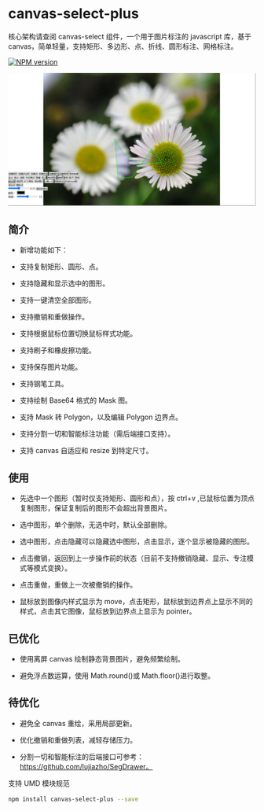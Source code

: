 # canvas-select-plus

核心架构请查阅 canvas-select 组件，一个用于图片标注的 javascript 库，基于 canvas，简单轻量，支持矩形、多边形、点、折线、圆形标注、网格标注。

[![NPM version](https://img.shields.io/npm/v/canvas-select-plus.svg?style=flat)](https://npmjs.org/package/canvas-select-plus)

![图例](https://github.com/DongMenKant/canvas-select-plus/blob/main/index.png)

## 简介

- 新增功能如下：

- 支持复制矩形、圆形、点。

- 支持隐藏和显示选中的图形。

- 支持一键清空全部图形。

- 支持撤销和重做操作。

- 支持根据鼠标位置切换鼠标样式功能。

- 支持刷子和橡皮擦功能。

- 支持保存图片功能。

- 支持钢笔工具。

- 支持绘制 Base64 格式的 Mask 图。

- 支持 Mask 转 Polygon，以及编辑 Polygon 边界点。

- 支持分割一切和智能标注功能（需后端接口支持）。

- 支持 canvas 自适应和 resize 到特定尺寸。

## 使用

- 先选中一个图形（暂时仅支持矩形、圆形和点），按 ctrl+v ,已鼠标位置为顶点复制图形，保证复制后的图形不会超出背景图片。

- 选中图形，单个删除，无选中时，默认全部删除。

- 选中图形，点击隐藏可以隐藏选中图形，点击显示，逐个显示被隐藏的图形。

- 点击撤销，返回到上一步操作前的状态（目前不支持撤销隐藏、显示、专注模式等模式变换）。

- 点击重做，重做上一次被撤销的操作。

- 鼠标放到图像内样式显示为 move，点击矩形，鼠标放到边界点上显示不同的样式，点击其它图像，鼠标放到边界点上显示为 pointer。

## 已优化

- 使用离屏 canvas 绘制静态背景图片，避免频繁绘制。

- 避免浮点数运算，使用 Math.round()或 Math.floor()进行取整。

## 待优化

- 避免全 canvas 重绘，采用局部更新。

- 优化撤销和重做列表，减轻存储压力。

- 分割一切和智能标注的后端接口可参考：https://github.com/lujiazho/SegDrawer。

支持 UMD 模块规范

```bash
npm install canvas-select-plus --save
```
